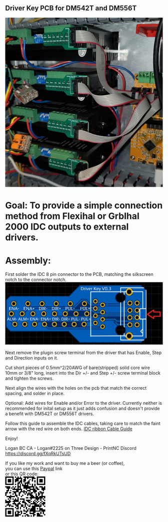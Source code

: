 ## Driver Key PCB for DM542T and DM556T


![Driver Keys Install](DriverKeysInstall.jpg)

# Goal: To provide a simple connection method from Flexihal or Grblhal 2000 IDC outputs to external drivers.

# Assembly: 

First solder the IDC 8 pin connector to the PCB, matching the silkscreen notch to the connector notch.  
![DriverKey](DriverKey.png)

Next remove the plugin screw terminal from the driver that has Enable, Step and Direction inputs on it.  

Cut short pieces of 0.5mm^2/20AWG of bare(stripped) solid core wire 10mm or 3/8" long, insert into the Dir +/- and Step +/- screw terminal block and tighten the screws.

Next align the wires with the holes on the pcb that match the correct spacing, and solder in place.

Optional: Add wires for Enable and/or Error to the driver.  Currently neither is recommended for inital setup as it just adds confusion and doesn't provide a benefit with DM542T or DM556T drivers. 

Follow this guide to assemble the IDC cables, taking care to match the faint arrow with the red wire on both ends.  [IDC ribbon Cable Guide](https://startingelectronics.org/articles/IDC-ribbon-cable/)

Enjoy!  


Logan BC CA - Logan#2225 on Three Design - PrintNC Discord
https://discord.gg/fXqRkUTsUD

If you like my work and want to buy me a beer (or coffee),  
you can use this [Paypal](https://www.paypal.com/donate/?hosted_button_id=QBMAY9ZB6N3F8) link    
or this QR code:  
![QRCode](QRCode.png)
